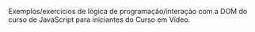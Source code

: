 Exemplos/exercícios de lógica de programação/interação com a DOM do curso de JavaScript para iniciantes do Curso em Vídeo.